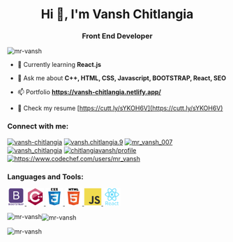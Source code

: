 <h1 align="center">Hi 🙋, I'm Vansh Chitlangia</h1>
<h3 align="center">Front End Developer</h3>

<p align="left"> <img src="https://komarev.com/ghpvc/?username=mr-vansh&label=Profile%20views&color=0e75b6&style=flat" alt="mr-vansh" /> </p>

<!-- - 🔭 Working on **Hotstar Clone (Landing page) !!!** -->

- 🌱 Currently learning **React.js**

- 💬 Ask me about **C++, HTML, CSS, Javascript, BOOTSTRAP, React, SEO**

- 📫 Portfolio **https://vansh-chitlangia.netlify.app/**

- 📄 Check my resume [https://cutt.ly/sYKOH6V](https://cutt.ly/sYKOH6V)

<h3 align="left">Connect with me:</h3>
<p align="left">
<a href="https://linkedin.com/in/vansh-chitlangia" target="_blank"><img align="center" src="https://raw.githubusercontent.com/rahuldkjain/github-profile-readme-generator/master/src/images/icons/Social/linked-in-alt.svg" alt="vansh-chitlangia" height="30" width="40" /></a>
<a href="https://fb.com/vansh.chitlangia.9" target="_blank"><img align="center" src="https://raw.githubusercontent.com/rahuldkjain/github-profile-readme-generator/master/src/images/icons/Social/facebook.svg" alt="vansh.chitlangia.9" height="30" width="40" /></a>
<a href="https://instagram.com/mr_vansh_007" target="_blank"><img align="center" src="https://raw.githubusercontent.com/rahuldkjain/github-profile-readme-generator/master/src/images/icons/Social/instagram.svg" alt="mr_vansh_007" height="30" width="40" /></a>
<a href="https://www.hackerrank.com/vansh_chitlangia" target="_blank"><img align="center" src="https://raw.githubusercontent.com/rahuldkjain/github-profile-readme-generator/master/src/images/icons/Social/hackerrank.svg" alt="vansh_chitlangia" height="30" width="40" /></a>
<a href="https://auth.geeksforgeeks.org/user/chitlangiavansh/profile" target="_blank"><img align="center" src="https://raw.githubusercontent.com/rahuldkjain/github-profile-readme-generator/master/src/images/icons/Social/geeks-for-geeks.svg" alt="chitlangiavansh/profile" height="30" width="40" /></a>
<a href="https://www.codechef.com/users/https://www.codechef.com/users/mr_vansh" target="blank"><img align="center" src="https://cdn.jsdelivr.net/npm/simple-icons@3.1.0/icons/codechef.svg" alt="https://www.codechef.com/users/mr_vansh" height="30" width="40" /></a>
</p>

<h3 align="left">Languages and Tools:</h3>
<p align="left"> <a href="https://getbootstrap.com" target="_blank" rel="noreferrer"> <img src="https://raw.githubusercontent.com/devicons/devicon/master/icons/bootstrap/bootstrap-plain-wordmark.svg" alt="bootstrap" width="40" height="40"/> </a> <a href="https://www.w3schools.com/cpp/" target="_blank" rel="noreferrer"> <img src="https://raw.githubusercontent.com/devicons/devicon/master/icons/cplusplus/cplusplus-original.svg" alt="cplusplus" width="40" height="40"/> </a> <a href="https://www.w3schools.com/css/" target="_blank" rel="noreferrer"> <img src="https://raw.githubusercontent.com/devicons/devicon/master/icons/css3/css3-original-wordmark.svg" alt="css3" width="40" height="40"/> </a> <a href="https://www.w3.org/html/" target="_blank" rel="noreferrer"> <img src="https://raw.githubusercontent.com/devicons/devicon/master/icons/html5/html5-original-wordmark.svg" alt="html5" width="40" height="40"/> </a> <a href="https://developer.mozilla.org/en-US/docs/Web/JavaScript" target="_blank" rel="noreferrer"> <img src="https://raw.githubusercontent.com/devicons/devicon/master/icons/javascript/javascript-original.svg" alt="javascript" width="40" height="40"/> </a> <a href="https://reactjs.org/" target="_blank" rel="noreferrer"> <img src="https://raw.githubusercontent.com/devicons/devicon/master/icons/react/react-original-wordmark.svg" alt="react" width="40" height="40"/> </a> </p>



<p><img align="left" src="https://github-readme-stats.vercel.app/api/top-langs?username=mr-vansh&show_icons=true&theme=dark&locale=en&layout=compact" alt="mr-vansh" /></p>

<p><img align="center" src="https://github-readme-stats.vercel.app/api?username=mr-vansh&show_icons=true&theme=dark&locale=en" alt="mr-vansh" /></p>

<p><img align="center" src="https://github-readme-streak-stats.herokuapp.com/?user=mr-vansh&theme=dark" alt="mr-vansh" /></p>

